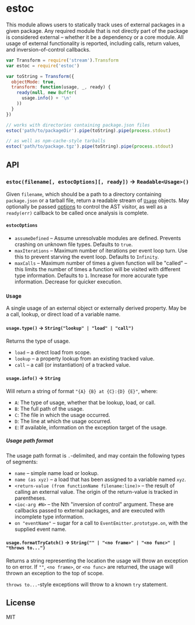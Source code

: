 # estoc

This module allows users to statically track uses of external packages in a
given package. Any required module that is not directly part of the package is
considered external – whether it be a dependency or a core module. All usage of
external functionality is reported, including calls, return values, and
inversion-of-control callbacks.

```javascript
var Transform = require('stream').Transform
var estoc = require('estoc')

var toString = Transform({
  objectMode: true,
  transform: function(usage, _, ready) {
    ready(null, new Buffer(
      usage.info() + '\n'
    ))
  }
})

// works with directories containing package.json files
estoc('path/to/packageDir').pipe(toString).pipe(process.stdout)

// as well as npm-cache-style tarballs
estoc('path/to/package.tgz').pipe(toString).pipe(process.stdout)
```

## API

### `estoc(filename[, estocOptions][, ready])` → `Readable<Usage>()`

Given `filename`, which should be a path to a directory containing
`package.json` or a tarball file, return a readable stream of [`Usage`](#usage)
objects. May optionally be passed [options](#estocoptions) to control the AST
visitor, as well as a `ready(err)` callback to be called once analysis is
complete.

#### `estocOptions`

* `assumeDefined` – Assume unresolvable modules are defined. Prevents crashing
on unknown file types. Defaults to `true`.
* `maxIterations` – Maximum number of iterations per event loop turn. Use this to
prevent starving the event loop. Defaults to `Infinity`.
* `maxCalls` – Maximum number of times a given function will be "called" – this limits
the number of times a function will be visited with different type information. Defaults
to `1`. Increase for more accurate type information. Decrease for quicker execution.

### `Usage`

A single usage of an external object or externally derived property. May be a
call, lookup, or direct load of a variable name.

#### `usage.type()` →  `String("lookup" | "load" | "call")`

Returns the type of usage.

* `load` – a direct load from scope.
* `lookup` – a property lookup from an existing tracked value.
* `call` – a call (or instantiation) of a tracked value.

#### `usage.info()` →  `String`

Will return a string of format `"{A} {B} at {C}:{D} {E}"`, where:

* `A`: The type of usage, whether that be lookup, load, or call.
* `B`: The full path of the usage.
* `C`: The file in which the usage occurred.
* `D`: The line at which the usage occurred.
* `E`: If available, information on the exception target of the usage.

##### Usage path format

The usage path format is `.`-delimited, and may contain the following types of segments:

* `name` – simple name load or lookup.
* `name (as xyz)` – a load that has been assigned to a variable named `xyz`.
* `<return-value (from functionName filename:line)>` – the result of calling an external value. The origin of the return-value is tracked in parentheses.
* `<ioc-arg #N>` – the Nth "inversion of control" argument. These are callbacks passed to external packages, and are executed with incomplete type information.
* `on "eventName"` – sugar for a call to `EventEmitter.prototype.on`, with the supplied event name.

#### `usage.formatTryCatch()` →  `String("" | "<no frame>" | "<no func>" | "throws to...")`

Returns a string representing the location the usage will throw an exception to on error.
If `""`, `<no frame>`, or `<no func>` are returned, the usage will thrown an exception to
the top of scope.

`throws to...`-style exceptions will throw to a known `try` statement.

## License

MIT
